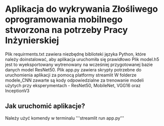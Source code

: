 # Aplikacja do wykrywania Złośliwego oprogramowania mobilnego stworzona na potrzeby Pracy Inżynierskiej

Plik requirments.txt zawiera niezbędnę biblioteki języka Python, które należy doinstalować, aby aplikacja uruchomiła się prawidłowo
Plik model.h5 jest to wyeksportowany wytrenowany na wcześniej przygotowanej bazie danych model ResNet50.
Plik app.py zawiera skrypty potrzebne do uruchomienia aplikacji za pomocą platformy streamlit
W folderze modele_CNN zawarte są kody odpowiedzialne za trenowanie modeli użytych przy eksperymentach - ResNet50, MobileNet, VGG16 oraz InceptionV3

## Jak uruchomić aplikacje?

Należy użyć komendy w terminalu '''streamlit run app.py'''

